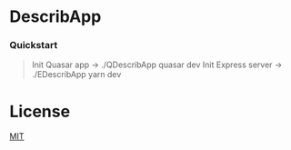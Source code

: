 # DescribApp


### Quickstart
> Init Quasar app -> ./QDescribApp
> quasar dev
> Init Express server -> ./EDescribApp
> yarn dev


# License
[MIT](http://www.google.com)
